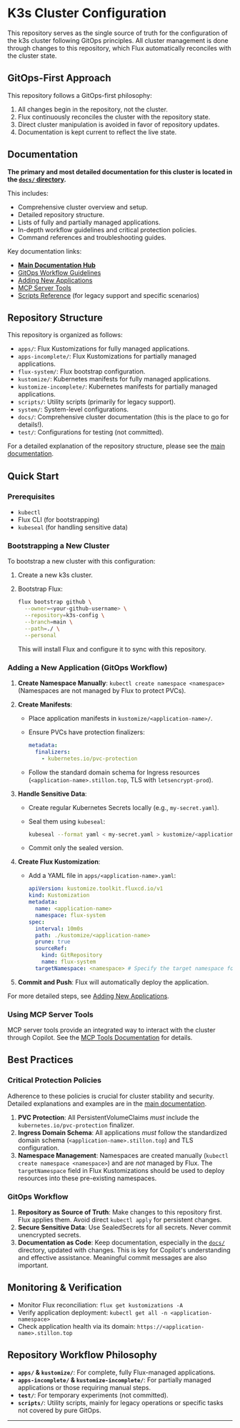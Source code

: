 # K3s Cluster Configuration

This repository serves as the single source of truth for the configuration of the k3s cluster following GitOps principles. All cluster management is done through changes to this repository, which Flux automatically reconciles with the cluster state.

## GitOps-First Approach

This repository follows a GitOps-first philosophy:

1. All changes begin in the repository, not the cluster.
2. Flux continuously reconciles the cluster with the repository state.
3. Direct cluster manipulation is avoided in favor of repository updates.
4. Documentation is kept current to reflect the live state.

## Documentation

**The primary and most detailed documentation for this cluster is located in the [`docs/` directory](./docs/README.md).**

This includes:

- Comprehensive cluster overview and setup.
- Detailed repository structure.
- Lists of fully and partially managed applications.
- In-depth workflow guidelines and critical protection policies.
- Command references and troubleshooting guides.

Key documentation links:

- [**Main Documentation Hub**](./docs/README.md)
- [GitOps Workflow Guidelines](./docs/workflow.md)
- [Adding New Applications](./docs/adding-applications.md)
- [MCP Server Tools](./docs/mcp-tools.md)
- [Scripts Reference](./docs/scripts.md) (for legacy support and specific scenarios)

## Repository Structure

This repository is organized as follows:

- `apps/`: Flux Kustomizations for fully managed applications.
- `apps-incomplete/`: Flux Kustomizations for partially managed applications.
- `flux-system/`: Flux bootstrap configuration.
- `kustomize/`: Kubernetes manifests for fully managed applications.
- `kustomize-incomplete/`: Kubernetes manifests for partially managed applications.
- `scripts/`: Utility scripts (primarily for legacy support).
- `system/`: System-level configurations.
- `docs/`: Comprehensive cluster documentation (this is the place to go for details!).
- `test/`: Configurations for testing (not committed).

For a detailed explanation of the repository structure, please see the [main documentation](./docs/README.md#repository-structure).

## Quick Start

### Prerequisites

- `kubectl`
- Flux CLI (for bootstrapping)
- `kubeseal` (for handling sensitive data)

### Bootstrapping a New Cluster

To bootstrap a new cluster with this configuration:

1. Create a new k3s cluster.
2. Bootstrap Flux:

   ```bash
   flux bootstrap github \
     --owner=<your-github-username> \
     --repository=k3s-config \
     --branch=main \
     --path=./ \
     --personal
   ```

   This will install Flux and configure it to sync with this repository.

### Adding a New Application (GitOps Workflow)

1. **Create Namespace Manually**: `kubectl create namespace <namespace>` (Namespaces are not managed by Flux to protect PVCs).
2. **Create Manifests**:
    - Place application manifests in `kustomize/<application-name>/`.
    - Ensure PVCs have protection finalizers:

      ```yaml
      metadata:
        finalizers:
          - kubernetes.io/pvc-protection
      ```

    - Follow the standard domain schema for Ingress resources (`<application-name>.stillon.top`, TLS with `letsencrypt-prod`).
3. **Handle Sensitive Data**:
    - Create regular Kubernetes Secrets locally (e.g., `my-secret.yaml`).
    - Seal them using `kubeseal`:

      ```bash
      kubeseal --format yaml < my-secret.yaml > kustomize/<application-name>/my-secret-sealed.yaml
      ```

    - Commit only the sealed version.
4. **Create Flux Kustomization**:
    - Add a YAML file in `apps/<application-name>.yaml`:

      ```yaml
      apiVersion: kustomize.toolkit.fluxcd.io/v1
      kind: Kustomization
      metadata:
        name: <application-name>
        namespace: flux-system
      spec:
        interval: 10m0s
        path: ./kustomize/<application-name>
        prune: true
        sourceRef:
          kind: GitRepository
          name: flux-system
        targetNamespace: <namespace> # Specify the target namespace for the application
      ```

5. **Commit and Push**: Flux will automatically deploy the application.

For more detailed steps, see [Adding New Applications](./docs/adding-applications.md).

### Using MCP Server Tools

MCP server tools provide an integrated way to interact with the cluster through Copilot. See the [MCP Tools Documentation](./docs/mcp-tools.md) for details.

## Best Practices

### Critical Protection Policies

Adherence to these policies is crucial for cluster stability and security. Detailed explanations and examples are in the [main documentation](./docs/README.md#critical-protection-policies).

1. **PVC Protection**: All PersistentVolumeClaims *must* include the `kubernetes.io/pvc-protection` finalizer.
2. **Ingress Domain Schema**: All applications *must* follow the standardized domain schema (`<application-name>.stillon.top`) and TLS configuration.
3. **Namespace Management**: Namespaces are created manually (`kubectl create namespace <namespace>`) and are *not* managed by Flux. The `targetNamespace` field in Flux Kustomizations should be used to deploy resources into these pre-existing namespaces.

### GitOps Workflow

1. **Repository as Source of Truth**: Make changes to this repository first. Flux applies them. Avoid direct `kubectl apply` for persistent changes.
2. **Secure Sensitive Data**: Use SealedSecrets for all secrets. Never commit unencrypted secrets.
3. **Documentation as Code**: Keep documentation, especially in the [`docs/`](./docs/) directory, updated with changes. This is key for Copilot's understanding and effective assistance. Meaningful commit messages are also important.

## Monitoring & Verification

- Monitor Flux reconciliation: `flux get kustomizations -A`
- Verify application deployment: `kubectl get all -n <application-namespace>`
- Check application health via its domain: `https://<application-name>.stillon.top`

## Repository Workflow Philosophy

- **`apps/` & `kustomize/`**: For complete, fully Flux-managed applications.
- **`apps-incomplete/` & `kustomize-incomplete/`**: For partially managed applications or those requiring manual steps.
- **`test/`**: For temporary experiments (not committed).
- **`scripts/`**: Utility scripts, mainly for legacy operations or specific tasks not covered by pure GitOps.

---
